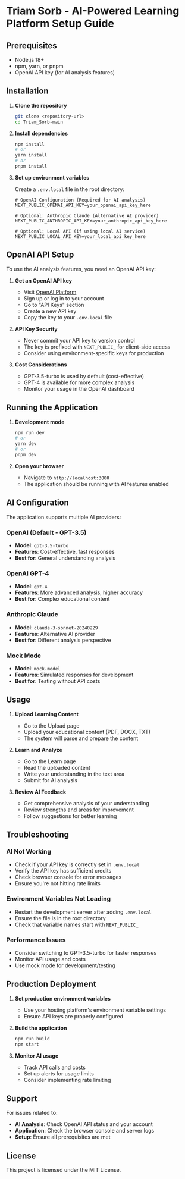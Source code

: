 # Triam Sorb - AI-Powered Learning Platform Setup Guide

## Prerequisites

- Node.js 18+ 
- npm, yarn, or pnpm
- OpenAI API key (for AI analysis features)

## Installation

1. **Clone the repository**
   ```bash
   git clone <repository-url>
   cd Triam_Sorb-main
   ```

2. **Install dependencies**
   ```bash
   npm install
   # or
   yarn install
   # or
   pnpm install
   ```

3. **Set up environment variables**
   
   Create a `.env.local` file in the root directory:
   ```env
   # OpenAI Configuration (Required for AI analysis)
   NEXT_PUBLIC_OPENAI_API_KEY=your_openai_api_key_here
   
   # Optional: Anthropic Claude (Alternative AI provider)
   NEXT_PUBLIC_ANTHROPIC_API_KEY=your_anthropic_api_key_here
   
   # Optional: Local API (if using local AI service)
   NEXT_PUBLIC_LOCAL_API_KEY=your_local_api_key_here
   ```

## OpenAI API Setup

To use the AI analysis features, you need an OpenAI API key:

1. **Get an OpenAI API key**
   - Visit [OpenAI Platform](https://platform.openai.com/)
   - Sign up or log in to your account
   - Go to "API Keys" section
   - Create a new API key
   - Copy the key to your `.env.local` file

2. **API Key Security**
   - Never commit your API key to version control
   - The key is prefixed with `NEXT_PUBLIC_` for client-side access
   - Consider using environment-specific keys for production

3. **Cost Considerations**
   - GPT-3.5-turbo is used by default (cost-effective)
   - GPT-4 is available for more complex analysis
   - Monitor your usage in the OpenAI dashboard

## Running the Application

1. **Development mode**
   ```bash
   npm run dev
   # or
   yarn dev
   # or
   pnpm dev
   ```

2. **Open your browser**
   - Navigate to `http://localhost:3000`
   - The application should be running with AI features enabled

## AI Configuration

The application supports multiple AI providers:

### OpenAI (Default - GPT-3.5)
- **Model**: `gpt-3.5-turbo`
- **Features**: Cost-effective, fast responses
- **Best for**: General understanding analysis

### OpenAI GPT-4
- **Model**: `gpt-4`
- **Features**: More advanced analysis, higher accuracy
- **Best for**: Complex educational content

### Anthropic Claude
- **Model**: `claude-3-sonnet-20240229`
- **Features**: Alternative AI provider
- **Best for**: Different analysis perspective

### Mock Mode
- **Model**: `mock-model`
- **Features**: Simulated responses for development
- **Best for**: Testing without API costs

## Usage

1. **Upload Learning Content**
   - Go to the Upload page
   - Upload your educational content (PDF, DOCX, TXT)
   - The system will parse and prepare the content

2. **Learn and Analyze**
   - Go to the Learn page
   - Read the uploaded content
   - Write your understanding in the text area
   - Submit for AI analysis

3. **Review AI Feedback**
   - Get comprehensive analysis of your understanding
   - Review strengths and areas for improvement
   - Follow suggestions for better learning

## Troubleshooting

### AI Not Working
- Check if your API key is correctly set in `.env.local`
- Verify the API key has sufficient credits
- Check browser console for error messages
- Ensure you're not hitting rate limits

### Environment Variables Not Loading
- Restart the development server after adding `.env.local`
- Ensure the file is in the root directory
- Check that variable names start with `NEXT_PUBLIC_`

### Performance Issues
- Consider switching to GPT-3.5-turbo for faster responses
- Monitor API usage and costs
- Use mock mode for development/testing

## Production Deployment

1. **Set production environment variables**
   - Use your hosting platform's environment variable settings
   - Ensure API keys are properly configured

2. **Build the application**
   ```bash
   npm run build
   npm start
   ```

3. **Monitor AI usage**
   - Track API calls and costs
   - Set up alerts for usage limits
   - Consider implementing rate limiting

## Support

For issues related to:
- **AI Analysis**: Check OpenAI API status and your account
- **Application**: Check the browser console and server logs
- **Setup**: Ensure all prerequisites are met

## License

This project is licensed under the MIT License. 